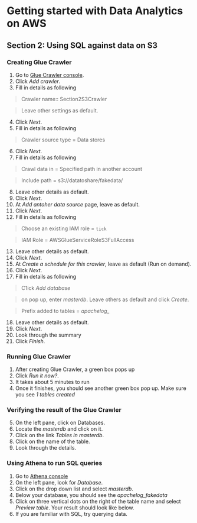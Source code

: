 # Getting started with Data Analytics on AWS

## Section 2: Using SQL against data on S3

### Creating Glue Crawler
1. Go to [Glue Crawler console](https://ap-southeast-1.console.aws.amazon.com/glue/home?region=ap-southeast-1#catalog:tab=crawlers).
1. Click *_Add crawler_*.
1. Fill in details as following

>Crawler name:: Section2S3Crawler

>Leave other settings as default.

4. Click *_Next_*.
5. Fill in details as following

>Crawler source type = Data stores

6. Click *_Next_*.
7. Fill in details as following

>Crawl data in = Specified path in another account

>Include path = s3://datatoshare/fakedata/

8. Leave other details as default.
9. Click *_Next_*.
10. At *_Add antoher data source_* page, leave as default.
11. Click *_Next_*.
12. Fill in details as following

>Choose an existing IAM role = `tick`

>IAM Role = AWSGlueServiceRoleS3FullAccess

13. Leave other details as default.
14. Click *_Next_*.
15. At *_Create a schedule for this crawler_*, leave as default (Run on demand).
16. Click *_Next_*.
17. Fill in details as following

>C1ick *_Add database_*

>on pop up, enter *_masterdb_*. Leave others as default and click *Create*.

>Prefix added to tables = *_apachelog__*

18. Leave other details as default.
19. Click *_Next_*.
20. Look through the summary
21. Click *_Finish_*.

### Running Glue Crawler
1. After creating Glue Crawler, a green box pops up
2. Click *_Run it now?_*.
3. It takes about 5 minutes to run
4. Once it finishes, you should see another green box pop up. Make sure you see *_1 tables created_*

### Verifying the result of the Glue Crawler
5. On the left pane, click on Databases.
6. Locate the *_masterdb_* and click on it.
7. Click on the link *_Tables in masterdb_*.
8. Click on the name of the table.
9. Look through the details.

### Using Athena to run SQL queries
1. Go to [Athena console](https://ap-southeast-1.console.aws.amazon.com/athena/home?region=ap-southeast-1#query)
2. On the left pane, look for *_Database_*.
3. Click on the drop down list and select *_masterdb_*.
4. Below your database, you should see the *_apachelog_fakedata_*
5. Click on three vertical dots on the right of the table name and select *_Preview table_*. Your result should look like below.
6. If you are familiar with SQL, try querying data.

